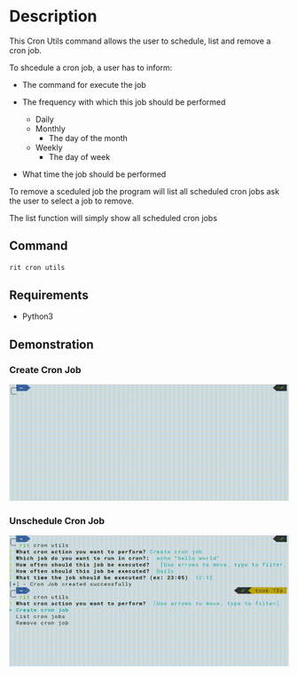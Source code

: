 # Description

This Cron Utils command allows the user to schedule, list and remove a cron job.

To shcedule a cron job, a user has to inform:

- The command for execute the job

- The frequency with which this job should be performed

  - Daily
  - Monthly
    - The day of the month
  - Weekly
    - The day of week

- What time the job should be performed

To remove a sceduled job the program will list all scheduled cron jobs ask the user
to select a job to remove.

The list function will simply show all scheduled cron jobs

## Command

```bash
rit cron utils
```

## Requirements

- Python3

## Demonstration

### Create Cron Job

![gif](./doc/cron_create.gif)

### Unschedule Cron Job

![gif](./doc/cron_delete.gif)
